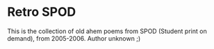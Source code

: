 # Retro SPOD

This is the collection of old ahem poems from SPOD (Student print on demand), from 2005-2006. Author unknown ;)

